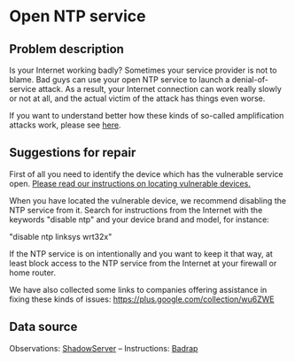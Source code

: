 # Open NTP service

## Problem description

Is your Internet working badly? Sometimes your service provider is not to blame. Bad guys can use your open NTP service to launch a denial-of-service attack. As a result, your Internet connection can work really slowly or not at all, and the actual victim of the attack has things even worse.

If you want to understand better how these kinds of so-called amplification attacks work, please see [here](./categories.md#amplification-attacks).

## Suggestions for repair

First of all you need to identify the device which has the vulnerable service open. [Please read our instructions on locating vulnerable devices.](./locate.md)

When you have located the vulnerable device, we recommend disabling the NTP service from it. Search for instructions from the Internet with the keywords "disable ntp" and your device brand and model, for instance:

"disable ntp linksys wrt32x"

If the NTP service is on intentionally and you want to keep it that way, at least block access to the NTP service from the Internet at your firewall or home router.

We have also collected some links to companies offering assistance in fixing these kinds of issues: https://plus.google.com/collection/wu6ZWE

## Data source

Observations: [ShadowServer](https://www.shadowserver.org/) – Instructions: [Badrap](https://badrap.io/)
